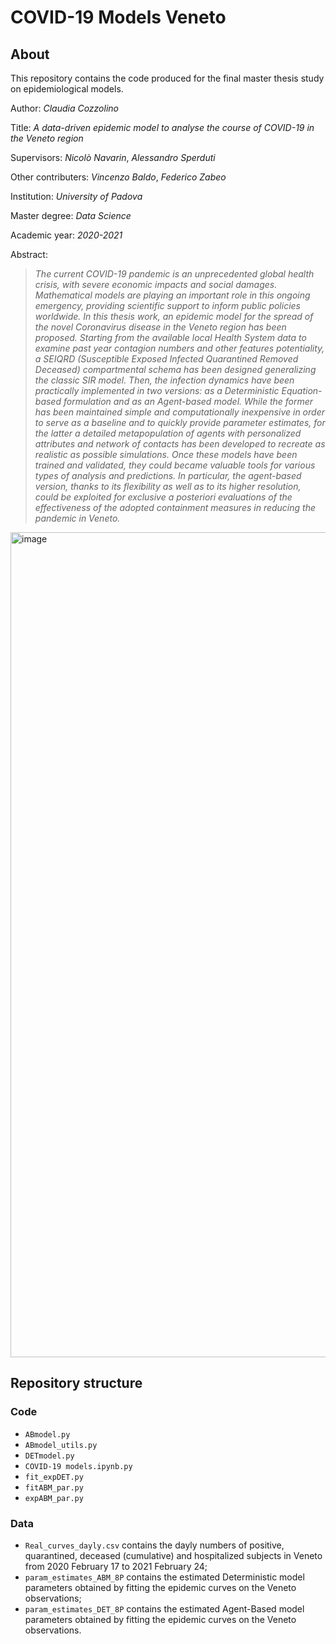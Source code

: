 # COVID-19 Models Veneto

## About

This repository contains the code produced for the final master thesis study on epidemiological models.

Author: *Claudia Cozzolino*

Title: *A data-driven epidemic model to analyse the course of COVID-19 in the Veneto region*

Supervisors: *Nicolò Navarin*, *Alessandro Sperduti*

Other contributers: *Vincenzo Baldo*, *Federico Zabeo*

Institution: *University of Padova*

Master degree: *Data Science*

Academic year: *2020-2021*

Abstract: 
>*The current COVID-19 pandemic is an unprecedented global health crisis, with severe economic impacts and social damages. Mathematical models are playing an important role in this
ongoing emergency, providing scientific support to inform public policies worldwide. In this
thesis work, an epidemic model for the spread of the novel Coronavirus disease in the Veneto
region has been proposed. Starting from the available local Health System data to examine
past year contagion numbers and other features potentiality, a SEIQRD (Susceptible Exposed
Infected Quarantined Removed Deceased) compartmental schema has been designed generalizing the classic SIR model. Then, the infection dynamics have been practically implemented
in two versions: as a Deterministic Equation-based formulation and as an Agent-based model.
While the former has been maintained simple and computationally inexpensive in order to
serve as a baseline and to quickly provide parameter estimates, for the latter a detailed metapopulation of agents with personalized attributes and network of contacts has been developed
to recreate as realistic as possible simulations. Once these models have been trained and validated, they could became valuable tools for various types of analysis and predictions. In particular, the agent-based version, thanks to its flexibility as well as to its higher resolution, could be
exploited for exclusive a posteriori evaluations of the effectiveness of the adopted containment
measures in reducing the pandemic in Veneto.*

<img width="1320" alt="image" src="https://user-images.githubusercontent.com/65338398/125161075-821e0100-e180-11eb-8016-da8e908307d6.png">



## Repository structure

### Code

* `ABmodel.py`
* `ABmodel_utils.py`
* `DETmodel.py`
* `COVID-19 models.ipynb.py`
* `fit_expDET.py`
* `fitABM_par.py`
* `expABM_par.py`

### Data
*  `Real_curves_dayly.csv` contains the dayly numbers of positive, quarantined, deceased (cumulative) and hospitalized subjects in Veneto from 2020 February 17 to 2021 February 24;
*  `param_estimates_ABM_8P` contains the estimated Deterministic model parameters obtained by fitting the epidemic curves on the Veneto observations;
*  `param_estimates_DET_8P` contains the estimated Agent-Based model parameters obtained by fitting the epidemic curves on the Veneto observations.


